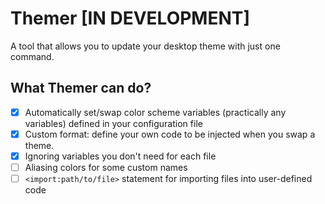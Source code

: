 # Themer [IN DEVELOPMENT]
A tool that allows you to update your desktop theme with just one command.


## What Themer can do?
- [X] Automatically set/swap color scheme variables (practically any variables) defined in your configuration file
- [X] Custom format: define your own code to be injected when you swap a theme.
- [X] Ignoring variables you don't need for each file
- [ ] Aliasing colors for some custom names 
- [ ] `<import:path/to/file>` statement for importing files into user-defined code

